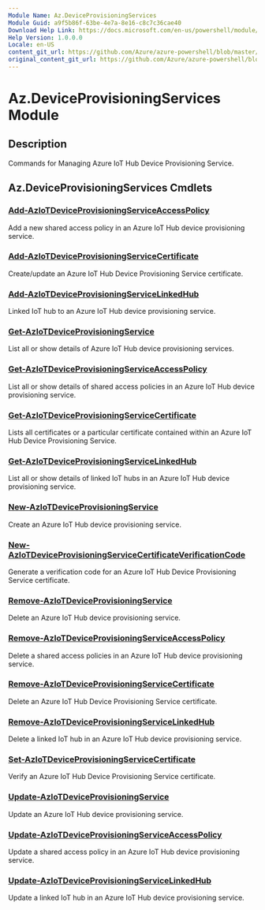```yaml
---
Module Name: Az.DeviceProvisioningServices
Module Guid: a9f5b86f-63be-4e7a-8e16-c8c7c36cae40
Download Help Link: https://docs.microsoft.com/en-us/powershell/module/az.deviceprovisioningservices
Help Version: 1.0.0.0
Locale: en-US
content_git_url: https://github.com/Azure/azure-powershell/blob/master/src/DeviceProvisioningServices/DeviceProvisioningServices/help/Az.DeviceProvisioningServices.md
original_content_git_url: https://github.com/Azure/azure-powershell/blob/master/src/DeviceProvisioningServices/DeviceProvisioningServices/help/Az.DeviceProvisioningServices.md
---
```


# Az.DeviceProvisioningServices Module
## Description
Commands for Managing Azure IoT Hub Device Provisioning Service.

## Az.DeviceProvisioningServices Cmdlets
### [Add-AzIoTDeviceProvisioningServiceAccessPolicy](Add-AzIoTDeviceProvisioningServiceAccessPolicy.md)
Add a new shared access policy in an Azure IoT Hub device provisioning service.

### [Add-AzIoTDeviceProvisioningServiceCertificate](Add-AzIoTDeviceProvisioningServiceCertificate.md)
Create/update an Azure IoT Hub Device Provisioning Service certificate.

### [Add-AzIoTDeviceProvisioningServiceLinkedHub](Add-AzIoTDeviceProvisioningServiceLinkedHub.md)
Linked IoT hub to an Azure IoT Hub device provisioning service.

### [Get-AzIoTDeviceProvisioningService](Get-AzIoTDeviceProvisioningService.md)
List all or show details of Azure IoT Hub device provisioning services.

### [Get-AzIoTDeviceProvisioningServiceAccessPolicy](Get-AzIoTDeviceProvisioningServiceAccessPolicy.md)
List all or show details of shared access policies in an Azure IoT Hub device provisioning service.

### [Get-AzIoTDeviceProvisioningServiceCertificate](Get-AzIoTDeviceProvisioningServiceCertificate.md)
Lists all certificates or a particular certificate contained within an Azure IoT Hub Device Provisioning Service.

### [Get-AzIoTDeviceProvisioningServiceLinkedHub](Get-AzIoTDeviceProvisioningServiceLinkedHub.md)
List all or show details of linked IoT hubs in an Azure IoT Hub device provisioning service.

### [New-AzIoTDeviceProvisioningService](New-AzIoTDeviceProvisioningService.md)
Create an Azure IoT Hub device provisioning service.

### [New-AzIoTDeviceProvisioningServiceCertificateVerificationCode](New-AzIoTDeviceProvisioningServiceCertificateVerificationCode.md)
Generate a verification code for an Azure IoT Hub Device Provisioning Service certificate.

### [Remove-AzIoTDeviceProvisioningService](Remove-AzIoTDeviceProvisioningService.md)
Delete an Azure IoT Hub device provisioning service.

### [Remove-AzIoTDeviceProvisioningServiceAccessPolicy](Remove-AzIoTDeviceProvisioningServiceAccessPolicy.md)
Delete a shared access policies in an Azure IoT Hub device provisioning service.

### [Remove-AzIoTDeviceProvisioningServiceCertificate](Remove-AzIoTDeviceProvisioningServiceCertificate.md)
Delete an Azure IoT Hub Device Provisioning Service certificate.

### [Remove-AzIoTDeviceProvisioningServiceLinkedHub](Remove-AzIoTDeviceProvisioningServiceLinkedHub.md)
Delete a linked IoT hub in an Azure IoT Hub device provisioning service.

### [Set-AzIoTDeviceProvisioningServiceCertificate](Set-AzIoTDeviceProvisioningServiceCertificate.md)
Verify an Azure IoT Hub Device Provisioning Service certificate.

### [Update-AzIoTDeviceProvisioningService](Update-AzIoTDeviceProvisioningService.md)
Update an Azure IoT Hub device provisioning service.

### [Update-AzIoTDeviceProvisioningServiceAccessPolicy](Update-AzIoTDeviceProvisioningServiceAccessPolicy.md)
Update a shared access policy in an Azure IoT Hub device provisioning service.

### [Update-AzIoTDeviceProvisioningServiceLinkedHub](Update-AzIoTDeviceProvisioningServiceLinkedHub.md)
Update a linked IoT hub in an Azure IoT Hub device provisioning service.

